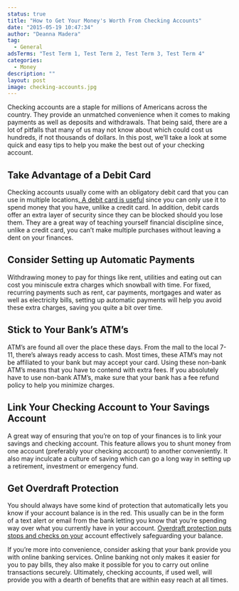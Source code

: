 ```yaml
---
status: true
title: "How to Get Your Money's Worth From Checking Accounts"
date: "2015-05-19 10:47:34"
author: "Deanna Madera"
tag:
  - General
adsTerms: "Test Term 1, Test Term 2, Test Term 3, Test Term 4"
categories:
  - Money
description: ""
layout: post
image: checking-accounts.jpg
---
```


Checking accounts are a staple for millions of Americans across the country. They provide an unmatched convenience when it comes to making payments as well as deposits and withdrawals. That being said, there are a lot of pitfalls that many of us may not know about which could cost us hundreds, if not thousands of dollars. In this post, we’ll take a look at some quick and easy tips to help you make the best out of your checking account.

## Take Advantage of a Debit Card

Checking accounts usually come with an obligatory debit card that you can use in multiple locations[. A debit card is useful](https://www.quickenloans.com/blog/debit-cards-convenience-hassle) since you can only use it to spend money that you have, unlike a credit card. In addition, debit cards offer an extra layer of security since they can be blocked should you lose them. They are a great way of teaching yourself financial discipline since, unlike a credit card, you can’t make multiple purchases without leaving a dent on your finances.

## Consider Setting up Automatic Payments

Withdrawing money to pay for things like rent, utilities and eating out can cost you miniscule extra charges which snowball with time. For fixed, recurring payments such as rent, car payments, mortgages and water as well as electricity bills, setting up automatic payments will help you avoid these extra charges, saving you quite a bit over time.

## Stick to Your Bank’s ATM’s

ATM’s are found all over the place these days. From the mall to the local 7-11, there’s always ready access to cash. Most times, these ATM’s may not be affiliated to your bank but may accept your card. Using these non-bank ATM’s means that you have to contend with extra fees. If you absolutely have to use non-bank ATM’s, make sure that your bank has a fee refund policy to help you minimize charges.

## Link Your Checking Account to Your Savings Account

A great way of ensuring that you’re on top of your finances is to link your savings and checking account. This feature allows you to shunt money from one account (preferably your checking account) to another conveniently. It also may inculcate a culture of saving which can go a long way in setting up a retirement, investment or emergency fund.

## Get Overdraft Protection

You should always have some kind of protection that automatically lets you know if your account balance is in the red. This usually can be in the form of a text alert or email from the bank letting you know that you’re spending way over what you currently have in your account. [Overdraft protection puts stops and checks on your](https://money.usnews.com/money/blogs/my-money/2015/01/27/is-overdraft-protection-real-a-look-at-the-big-4-banks) account effectively safeguarding your balance.

If you’re more into convenience, consider asking that your bank provide you with online banking services. Online banking not only makes it easier for you to pay bills, they also make it possible for you to carry out online transactions securely. Ultimately, checking accounts, if used well, will provide you with a dearth of benefits that are within easy reach at all times.
